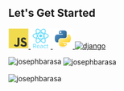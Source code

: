 ## Let's Get Started


<p align="left">
</p>

<p align="left"> 
  <a href="https://developer.mozilla.org/en-US/docs/Web/JavaScript" target="_blank" rel="noreferrer"> <img src="https://raw.githubusercontent.com/devicons/devicon/master/icons/javascript/javascript-original.svg" alt="javascript" width="40" height="40"/> </a> 
  <a href="https://reactjs.org/" target="_blank" rel="noreferrer"> <img src="https://raw.githubusercontent.com/devicons/devicon/master/icons/react/react-original-wordmark.svg" alt="react" width="40" height="40"/> </a> 
  <a href="https://www.python.org" target="_blank" rel="noreferrer"> <img src="https://raw.githubusercontent.com/devicons/devicon/master/icons/python/python-original.svg" alt="python" width="40" height="40"/> </a> 
  <a href="https://www.djangoproject.com/" target="_blank" rel="noreferrer"> <img src="https://cdn.worldvectorlogo.com/logos/django.svg" alt="django" width="40" height="40"/> </a> 
</p>

<p><img align="left" src="https://github-readme-stats.vercel.app/api/top-langs?username=josephbarasa&show_icons=true&locale=en&layout=compact&theme=dark" alt="josephbarasa" /></p>

<p>&nbsp;<img align="center" src="https://github-readme-stats.vercel.app/api?username=josephbarasa&show_icons=true&locale=en&theme=dark" alt="josephbarasa" /></p>

<p><img align="center" src="https://github-readme-streak-stats.herokuapp.com/?user=josephbarasa&theme=dark" alt="josephbarasa" /></p>
